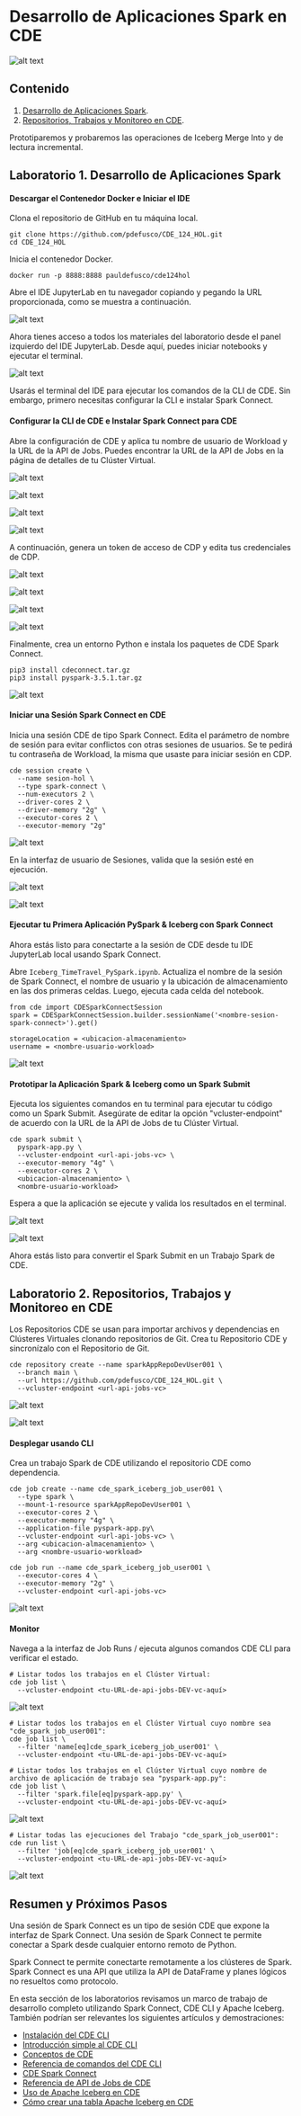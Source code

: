 # Desarrollo de Aplicaciones Spark en CDE

![alt text](../../img/spark-connect-slide.png)

## Contenido

1. [Desarrollo de Aplicaciones Spark](https://github.com/pdefusco/CDE_124_HOL/blob/main/step_by_step_guides/english/02-development.md#lab-1-spark-application-development).  
2. [Repositorios, Trabajos y Monitoreo en CDE](https://github.com/pdefusco/CDE_124_HOL/blob/main/step_by_step_guides/english/02-development.md#lab-2-cde-repositories-jobs-and-monitoring).

Prototiparemos y probaremos las operaciones de Iceberg Merge Into y de lectura incremental.

## Laboratorio 1. Desarrollo de Aplicaciones Spark

#### Descargar el Contenedor Docker e Iniciar el IDE

Clona el repositorio de GitHub en tu máquina local.

```
git clone https://github.com/pdefusco/CDE_124_HOL.git
cd CDE_124_HOL
```

Inicia el contenedor Docker.

```
docker run -p 8888:8888 pauldefusco/cde124hol
```

Abre el IDE JupyterLab en tu navegador copiando y pegando la URL proporcionada, como se muestra a continuación.

![alt text](../../img/docker-container-launch.png)

Ahora tienes acceso a todos los materiales del laboratorio desde el panel izquierdo del IDE JupyterLab. Desde aquí, puedes iniciar notebooks y ejecutar el terminal.

![alt text](../../img/jl-home.png)

Usarás el terminal del IDE para ejecutar los comandos de la CLI de CDE. Sin embargo, primero necesitas configurar la CLI e instalar Spark Connect.

#### Configurar la CLI de CDE e Instalar Spark Connect para CDE

Abre la configuración de CDE y aplica tu nombre de usuario de Workload y la URL de la API de Jobs. Puedes encontrar la URL de la API de Jobs en la página de detalles de tu Clúster Virtual.

![alt text](../../img/jobs-api-url-1.png)

![alt text](../../img/jobs-api-url-2.png)

![alt text](../../img/cli-configs-1.png)

![alt text](../../img/cli-configs-2.png)

A continuación, genera un token de acceso de CDP y edita tus credenciales de CDP.

![alt text](../../img/usr-mgt-1.png)

![alt text](../../img/usr-mgt-2.png)

![alt text](../../img/usr-mgt-3.png)

![alt text](../../img/cdp-credentials.png)

Finalmente, crea un entorno Python e instala los paquetes de CDE Spark Connect.

```
pip3 install cdeconnect.tar.gz  
pip3 install pyspark-3.5.1.tar.gz
```

![alt text](../../img/install-deps.png)

#### Iniciar una Sesión Spark Connect en CDE

Inicia una sesión CDE de tipo Spark Connect. Edita el parámetro de nombre de sesión para evitar conflictos con otras sesiones de usuarios. Se te pedirá tu contraseña de Workload, la misma que usaste para iniciar sesión en CDP.

```
cde session create \
  --name sesion-hol \
  --type spark-connect \
  --num-executors 2 \
  --driver-cores 2 \
  --driver-memory "2g" \
  --executor-cores 2 \
  --executor-memory "2g"
```

![alt text](../../img/launchsess.png)

En la interfaz de usuario de Sesiones, valida que la sesión esté en ejecución.

![alt text](../../img/cde_session_validate_1.png)

![alt text](../../img/cde_session_validate_2.png)

#### Ejecutar tu Primera Aplicación PySpark & Iceberg con Spark Connect

Ahora estás listo para conectarte a la sesión de CDE desde tu IDE JupyterLab local usando Spark Connect.

Abre `Iceberg_TimeTravel_PySpark.ipynb`. Actualiza el nombre de la sesión de Spark Connect, el nombre de usuario y la ubicación de almacenamiento en las dos primeras celdas. Luego, ejecuta cada celda del notebook.

```
from cde import CDESparkConnectSession
spark = CDESparkConnectSession.builder.sessionName('<nombre-sesion-spark-connect>').get()
```

```
storageLocation = <ubicacion-almacenamiento>
username = <nombre-usuario-workload>
```

![alt text](../../img/runnotebook-1.png)

#### Prototipar la Aplicación Spark & Iceberg como un Spark Submit

Ejecuta los siguientes comandos en tu terminal para ejecutar tu código como un Spark Submit. Asegúrate de editar la opción "vcluster-endpoint" de acuerdo con la URL de la API de Jobs de tu Clúster Virtual.

```
cde spark submit \
  pyspark-app.py \
  --vcluster-endpoint <url-api-jobs-vc> \
  --executor-memory "4g" \
  --executor-cores 2 \
  <ubicacion-almacenamiento> \
  <nombre-usuario-workload>
```

Espera a que la aplicación se ejecute y valida los resultados en el terminal.

![alt text](../../img/cde-spark-submit.png)

![alt text](../../img/cli-submit.png)

Ahora estás listo para convertir el Spark Submit en un Trabajo Spark de CDE.

## Laboratorio 2. Repositorios, Trabajos y Monitoreo en CDE

Los Repositorios CDE se usan para importar archivos y dependencias en Clústeres Virtuales clonando repositorios de Git. Crea tu Repositorio CDE y sincronízalo con el Repositorio de Git.

```
cde repository create --name sparkAppRepoDevUser001 \
  --branch main \
  --url https://github.com/pdefusco/CDE_124_HOL.git \
  --vcluster-endpoint <url-api-jobs-vc>
```

![alt text](../../img/repos.png)

![alt text](../../img/cde-repos-1.png)

#### Desplegar usando CLI

Crea un trabajo Spark de CDE utilizando el repositorio CDE como dependencia.

```
cde job create --name cde_spark_iceberg_job_user001 \
  --type spark \
  --mount-1-resource sparkAppRepoDevUser001 \
  --executor-cores 2 \
  --executor-memory "4g" \
  --application-file pyspark-app.py\
  --vcluster-endpoint <url-api-jobs-vc> \
  --arg <ubicacion-almacenamiento> \
  --arg <nombre-usuario-workload>
```

```
cde job run --name cde_spark_iceberg_job_user001 \
  --executor-cores 4 \
  --executor-memory "2g" \
  --vcluster-endpoint <url-api-jobs-vc>
```

![alt text](../../img/cde-job-1.png)

#### Monitor

Navega a la interfaz de Job Runs / ejecuta algunos comandos CDE CLI para verificar el estado.

```
# Listar todos los trabajos en el Clúster Virtual:
cde job list \
  --vcluster-endpoint <tu-URL-de-api-jobs-DEV-vc-aquí>
```

![alt text](../../img/cde-job-list-1.png)

```
# Listar todos los trabajos en el Clúster Virtual cuyo nombre sea "cde_spark_job_user001":
cde job list \
  --filter 'name[eq]cde_spark_iceberg_job_user001' \
  --vcluster-endpoint <tu-URL-de-api-jobs-DEV-vc-aquí>

# Listar todos los trabajos en el Clúster Virtual cuyo nombre de archivo de aplicación de trabajo sea "pyspark-app.py":
cde job list \
  --filter 'spark.file[eq]pyspark-app.py' \
  --vcluster-endpoint <tu-URL-de-api-jobs-DEV-vc-aquí>
```

![alt text](../../img/cde-job-list-2.png)

```
# Listar todas las ejecuciones del Trabajo "cde_spark_job_user001":
cde run list \
  --filter 'job[eq]cde_spark_iceberg_job_user001' \
  --vcluster-endpoint <tu-URL-de-api-jobs-DEV-vc-aquí>
```

![alt text](../../img/cde-job-list-3.png)

## Resumen y Próximos Pasos

Una sesión de Spark Connect es un tipo de sesión CDE que expone la interfaz de Spark Connect. Una sesión de Spark Connect te permite conectar a Spark desde cualquier entorno remoto de Python.

Spark Connect te permite conectarte remotamente a los clústeres de Spark. Spark Connect es una API que utiliza la API de DataFrame y planes lógicos no resueltos como protocolo.

En esta sección de los laboratorios revisamos un marco de trabajo de desarrollo completo utilizando Spark Connect, CDE CLI y Apache Iceberg. También podrían ser relevantes los siguientes artículos y demostraciones:

* [Instalación del CDE CLI](https://docs.cloudera.com/data-engineering/cloud/cli-access/topics/cde-cli.html)
* [Introducción simple al CDE CLI](https://github.com/pdefusco/CDE_CLI_Simple)
* [Conceptos de CDE](https://docs.cloudera.com/data-engineering/cloud/cli-access/topics/cde-cli-concepts.html)
* [Referencia de comandos del CDE CLI](https://docs.cloudera.com/data-engineering/cloud/cli-access/topics/cde-cli-reference.html)
* [CDE Spark Connect](https://docs.cloudera.com/data-engineering/cloud/spark-connect-sessions/topics/cde-spark-connect-session.html)
* [Referencia de API de Jobs de CDE](https://docs.cloudera.com/data-engineering/cloud/jobs-rest-api-reference/index.html)
* [Uso de Apache Iceberg en CDE](https://docs.cloudera.com/data-engineering/cloud/manage-jobs/topics/cde-using-iceberg.html)
* [Cómo crear una tabla Apache Iceberg en CDE](https://community.cloudera.com/t5/Community-Articles/How-to-Create-an-Iceberg-Table-with-PySpark-in-Cloudera-Data/ta-p/394800)
